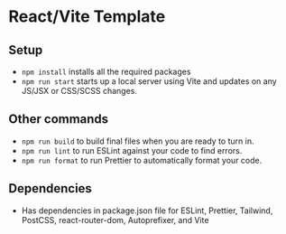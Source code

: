 # React/Vite Template

## Setup

- `npm install` installs all the required packages
- `npm run start` starts up a local server using Vite and updates on any JS/JSX or CSS/SCSS changes.

## Other commands

- `npm run build` to build final files when you are ready to turn in.
- `npm run lint` to run ESLint against your code to find errors.
- `npm run format` to run Prettier to automatically format your code.

## Dependencies

- Has dependencies in package.json file for ESLint, Prettier, Tailwind, PostCSS, react-router-dom, Autoprefixer, and Vite
